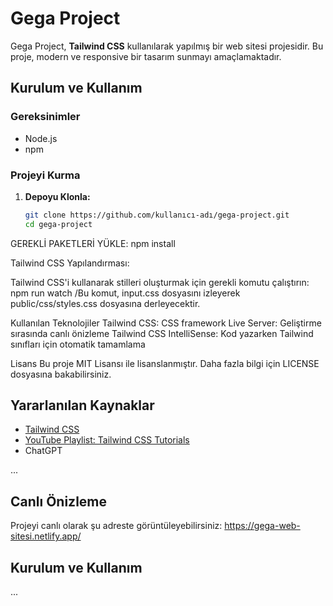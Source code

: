 # Gega Project

Gega Project, **Tailwind CSS** kullanılarak yapılmış bir web sitesi projesidir. Bu proje, modern ve responsive bir tasarım sunmayı amaçlamaktadır.

## Kurulum ve Kullanım

### Gereksinimler

- Node.js
- npm

### Projeyi Kurma

1. **Depoyu Klonla:**

   ```bash
   git clone https://github.com/kullanıcı-adı/gega-project.git
   cd gega-project
GEREKLİ PAKETLERİ YÜKLE: 
npm install

Tailwind CSS Yapılandırması:

Tailwind CSS'i kullanarak stilleri oluşturmak için gerekli komutu çalıştırın:
npm run watch  /Bu komut, input.css dosyasını izleyerek public/css/styles.css dosyasına derleyecektir.

Kullanılan Teknolojiler
Tailwind CSS: CSS framework
Live Server: Geliştirme sırasında canlı önizleme
Tailwind CSS IntelliSense: Kod yazarken Tailwind sınıfları için otomatik tamamlama

Lisans
Bu proje MIT Lisansı ile lisanslanmıştır. Daha fazla bilgi için LICENSE dosyasına bakabilirsiniz.

## Yararlanılan Kaynaklar

- [Tailwind CSS](https://tailwindcss.com/)
- [YouTube Playlist: Tailwind CSS Tutorials](https://www.youtube.com/watch?v=vCgQcyCPH0Y&list=PL-Hkw4CrSVq-Oc898YeSkcHTAAS2K2S3f)
- ChatGPT

...



## Canlı Önizleme

Projeyi canlı olarak şu adreste görüntüleyebilirsiniz: https://gega-web-sitesi.netlify.app/

## Kurulum ve Kullanım

...

